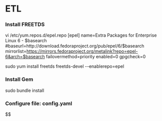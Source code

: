 # ETL

### Install FREETDS 
vi /etc/yum.repos.d/epel.repo
	[epel]
	name=Extra Packages for Enterprise Linux 6 - $basearch
	#baseurl=http://download.fedoraproject.org/pub/epel/6/$basearch
	mirrorlist=https://mirrors.fedoraproject.org/metalink?repo=epel-6&arch=$basearch
	failovermethod=priority
	enabled=0
	gpgcheck=0
	
sudo yum install freetds freetds-devel --enablerepo=epel 

### Install Gem

sudo bundle install

### Configure file: config.yaml
$$
$$
$$